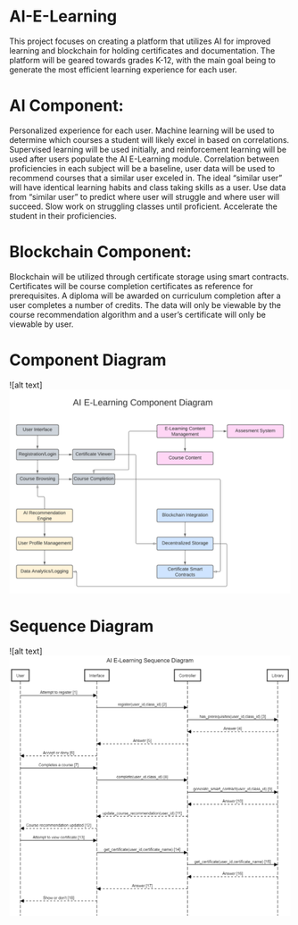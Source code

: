 # AI-E-Learning
This project focuses on creating a platform that  utilizes AI for improved learning and blockchain for  holding certificates and documentation. The platform will be geared towards grades K-12,  with the main goal being to generate the most  efficient learning experience for each user.

# AI Component:
Personalized experience for each user.
Machine learning will be used to determine which courses a student will likely excel in based on correlations.
Supervised learning will be used initially, and reinforcement learning will be used after users populate the AI E-Learning module.
Correlation between proficiencies in each subject will be a baseline, user data will be used to recommend courses that a similar user exceled in.
The ideal “similar user” will have identical learning habits and class taking skills as a user.
Use data from “similar user” to predict where user will struggle and where user will succeed.
Slow work on struggling classes until proficient.
Accelerate the student in their proficiencies.

# Blockchain Component:
Blockchain will be utilized through certificate storage using smart contracts.
Certificates will be course completion certificates as reference for prerequisites.
A diploma will be awarded on curriculum completion after a user completes a number of credits.
The data will only be viewable by the course recommendation algorithm and a user’s certificate will only be viewable by user.

# Component Diagram
![alt text]![alt text](https://github.com/chinm4/AI-E-Learning/blob/main/ai_component_diagram.png?raw=true)

# Sequence Diagram
![alt text]![alt text](https://github.com/chinm4/AI-E-Learning/blob/main/ai_sequence_diagram.png?raw=true)
